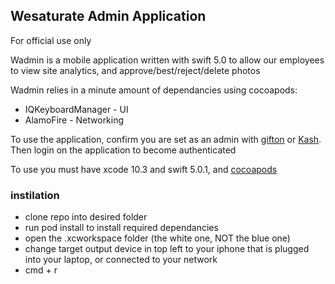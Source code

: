 
## Wesaturate Admin Application 

For official use only 

Wadmin is a mobile application written with swift 5.0 to allow our employees to view site analytics, and approve/best/reject/delete photos

Wadmin relies in a minute amount of dependancies using cocoapods:
* IQKeyboardManager - UI
* AlamoFire - Networking

To use the application, confirm you are set as an admin with [gifton](https://github.com/gifton) or [Kash](https://github.com/kash).  Then login on the application to become authenticated

To use you must have xcode 10.3 and swift 5.0.1, and [cocoapods](https://cocoapods.org/)

### instilation
* clone repo into desired folder
* run pod install to install required dependancies
* open the .xcworkspace folder (the white one, NOT the blue one) 
* change target output device in top left to your iphone that is plugged into your laptop, or connected to your network
* cmd + r
